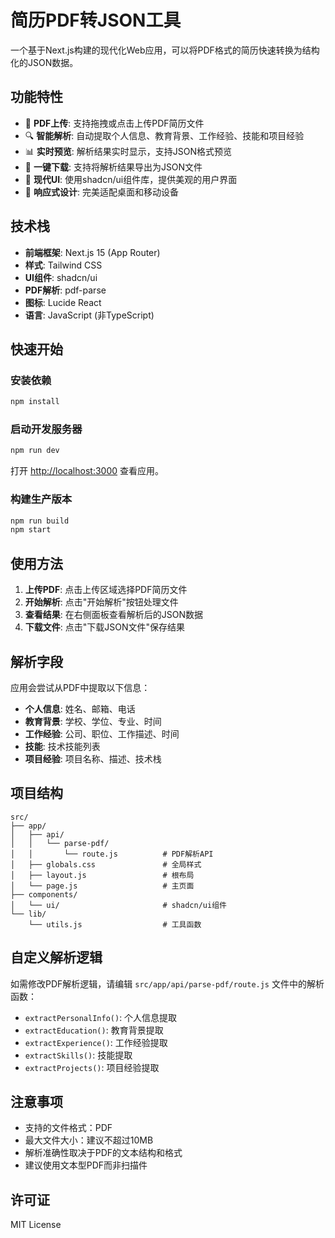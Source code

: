 # 简历PDF转JSON工具

一个基于Next.js构建的现代化Web应用，可以将PDF格式的简历快速转换为结构化的JSON数据。

## 功能特性

- 📄 **PDF上传**: 支持拖拽或点击上传PDF简历文件
- 🔍 **智能解析**: 自动提取个人信息、教育背景、工作经验、技能和项目经验
- 📊 **实时预览**: 解析结果实时显示，支持JSON格式预览
- 💾 **一键下载**: 支持将解析结果导出为JSON文件
- 🎨 **现代UI**: 使用shadcn/ui组件库，提供美观的用户界面
- 📱 **响应式设计**: 完美适配桌面和移动设备

## 技术栈

- **前端框架**: Next.js 15 (App Router)
- **样式**: Tailwind CSS
- **UI组件**: shadcn/ui
- **PDF解析**: pdf-parse
- **图标**: Lucide React
- **语言**: JavaScript (非TypeScript)

## 快速开始

### 安装依赖

```bash
npm install
```

### 启动开发服务器

```bash
npm run dev
```

打开 [http://localhost:3000](http://localhost:3000) 查看应用。

### 构建生产版本

```bash
npm run build
npm start
```

## 使用方法

1. **上传PDF**: 点击上传区域选择PDF简历文件
2. **开始解析**: 点击"开始解析"按钮处理文件
3. **查看结果**: 在右侧面板查看解析后的JSON数据
4. **下载文件**: 点击"下载JSON文件"保存结果

## 解析字段

应用会尝试从PDF中提取以下信息：

- **个人信息**: 姓名、邮箱、电话
- **教育背景**: 学校、学位、专业、时间
- **工作经验**: 公司、职位、工作描述、时间
- **技能**: 技术技能列表
- **项目经验**: 项目名称、描述、技术栈

## 项目结构

```
src/
├── app/
│   ├── api/
│   │   └── parse-pdf/
│   │       └── route.js          # PDF解析API
│   ├── globals.css               # 全局样式
│   ├── layout.js                 # 根布局
│   └── page.js                   # 主页面
├── components/
│   └── ui/                       # shadcn/ui组件
└── lib/
    └── utils.js                  # 工具函数
```

## 自定义解析逻辑

如需修改PDF解析逻辑，请编辑 `src/app/api/parse-pdf/route.js` 文件中的解析函数：

- `extractPersonalInfo()`: 个人信息提取
- `extractEducation()`: 教育背景提取
- `extractExperience()`: 工作经验提取
- `extractSkills()`: 技能提取
- `extractProjects()`: 项目经验提取

## 注意事项

- 支持的文件格式：PDF
- 最大文件大小：建议不超过10MB
- 解析准确性取决于PDF的文本结构和格式
- 建议使用文本型PDF而非扫描件

## 许可证

MIT License
